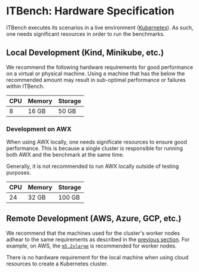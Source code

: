 # ITBench: Hardware Specification

ITBench executes its scenarios in a live environment ([Kubernetes](https://kubernetes.io/docs/concepts/overview/)). As such, one needs significant resources in order to run the benchmarks.

## Local Development (Kind, Minikube, etc.)

We recommend the following hardware requirements for good performance on a virtual or physical machine. Using a machine that has the below the recommended amount may result in sub-optimal performance or failures within ITBench.

| CPU | Memory | Storage |
| --- | --- | --- |
| 8 | 16 GB | 50 GB |

### Development on AWX

When using AWX locally, one needs significate resources to ensure good performance. This is because a single cluster is responsible for running both AWX and the benchmark at the same time.

Generally, it is not recommended to run AWX locally outside of testing purposes.

| CPU | Memory | Storage |
| --- | --- | --- |
| 24 | 32 GB | 100 GB |

## Remote Development (AWS, Azure, GCP, etc.)

We recommend that the machines used for the cluster's worker nodes adhear to the same requirements as described in the [previous section](#local-development-kind-minikube-etc). For example, on AWS, the [`m5.2xlarge`](https://docs.aws.amazon.com/ec2/latest/instancetypes/gp.html#gp_hardware) is recommended for worker nodes.

There is no hardware requirement for the local machine when using cloud resources to create a Kubernetes cluster.
